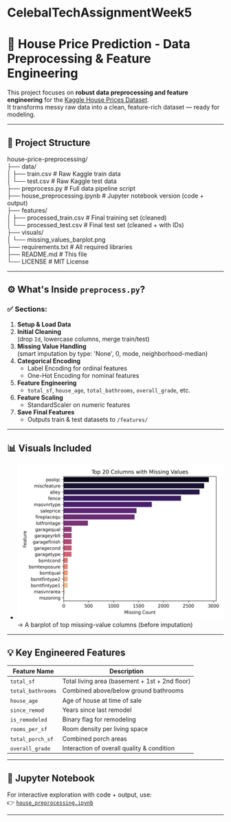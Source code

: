 # CelebalTechAssignmentWeek5
# 🏡 House Price Prediction - Data Preprocessing & Feature Engineering

This project focuses on **robust data preprocessing and feature engineering** for the [Kaggle House Prices Dataset](https://www.kaggle.com/competitions/house-prices-advanced-regression-techniques/data).  
It transforms messy raw data into a clean, feature-rich dataset — ready for modeling.

---

## 📁 Project Structure

house-price-preprocessing/  <br>
├── data/ <br>
│ ├── train.csv # Raw Kaggle train data <br>
│ └── test.csv # Raw Kaggle test data <br>
├── preprocess.py # Full data pipeline script  <br>
├── house_preprocessing.ipynb # Jupyter notebook version (code + output) <br>
├── features/ <br>
│ ├── processed_train.csv # Final training set (cleaned) <br>
│ └── processed_test.csv # Final test set (cleaned + with IDs) <br>
├── visuals/ <br>
│ └── missing_values_barplot.png <br>
├── requirements.txt # All required libraries <br>
├── README.md # This file <br>
└── LICENSE # MIT License <br>


---

## ⚙️ What's Inside `preprocess.py`?

### ✅ Sections:
1. **Setup & Load Data**
2. **Initial Cleaning**  
   (drop `Id`, lowercase columns, merge train/test)
3. **Missing Value Handling**  
   (smart imputation by type: 'None', 0, mode, neighborhood-median)
4. **Categorical Encoding**  
   - Label Encoding for ordinal features  
   - One-Hot Encoding for nominal features
5. **Feature Engineering**  
   - `total_sf`, `house_age`, `total_bathrooms`, `overall_grade`, etc.
6. **Feature Scaling**  
   - StandardScaler on numeric features
7. **Save Final Features**  
   - Outputs train & test datasets to `/features/`

---

## 📊 Visuals Included

- ![`missing_values_barplot.png`](visuals/missing_values_barplot.png) 
  → A barplot of top missing-value columns (before imputation)

---

## 💡 Key Engineered Features

| Feature Name       | Description |
|--------------------|-------------|
| `total_sf`         | Total living area (basement + 1st + 2nd floor) |
| `total_bathrooms`  | Combined above/below ground bathrooms |
| `house_age`        | Age of house at time of sale |
| `since_remod`      | Years since last remodel |
| `is_remodeled`     | Binary flag for remodeling |
| `rooms_per_sf`     | Room density per living space |
| `total_porch_sf`   | Combined porch areas |
| `overall_grade`    | Interaction of overall quality & condition |

---

## 📘 Jupyter Notebook

For interactive exploration with code + output, use:  
👉 [`house_preprocessing.ipynb`](house_preprocessing.ipynb)

---

